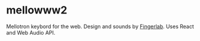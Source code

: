 # mellowww2

Mellotron keybord for the web.
Design and sounds by [Fingerlab](http://fingerlab.net/).
Uses React and Web Audio API.
